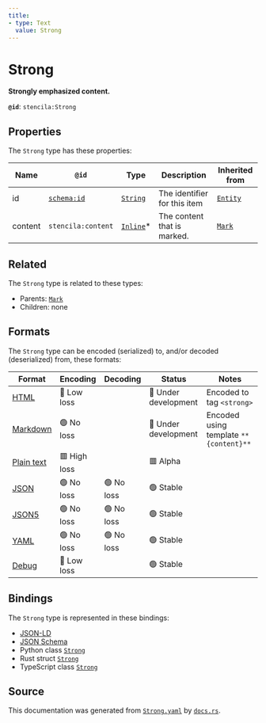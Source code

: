 ```yaml
---
title:
- type: Text
  value: Strong
---
```


# Strong

**Strongly emphasized content.**

**`@id`**: `stencila:Strong`

## Properties

The `Strong` type has these properties:

| Name    | `@id`                                | Type                                                                 | Description                  | Inherited from                                                      |
| ------- | ------------------------------------ | -------------------------------------------------------------------- | ---------------------------- | ------------------------------------------------------------------- |
| id      | [`schema:id`](https://schema.org/id) | [`String`](https://stencila.dev/docs/reference/schema/data/string)   | The identifier for this item | [`Entity`](https://stencila.dev/docs/reference/schema/other/entity) |
| content | `stencila:content`                   | [`Inline`](https://stencila.dev/docs/reference/schema/prose/inline)* | The content that is marked.  | [`Mark`](https://stencila.dev/docs/reference/schema/prose/mark)     |

## Related

The `Strong` type is related to these types:

- Parents: [`Mark`](https://stencila.dev/docs/reference/schema/prose/mark)
- Children: none

## Formats

The `Strong` type can be encoded (serialized) to, and/or decoded (deserialized) from, these formats:

| Format                                                           | Encoding       | Decoding     | Status                 | Notes                                  |
| ---------------------------------------------------------------- | -------------- | ------------ | ---------------------- | -------------------------------------- |
| [HTML](https://stencila.dev/docs/reference/formats/{name})       | 🔷 Low loss     |              | 🚧 Under development    | Encoded to tag `<strong>`              |
| [Markdown](https://stencila.dev/docs/reference/formats/{name})   | 🟢 No loss      |              | 🚧 Under development    | Encoded using template `**{content}**` |
| [Plain text](https://stencila.dev/docs/reference/formats/{name}) | 🟥 High loss    |              | 🟥 Alpha                |                                        |
| [JSON](https://stencila.dev/docs/reference/formats/{name})       | 🟢 No loss      | 🟢 No loss    | 🟢 Stable               |                                        |
| [JSON5](https://stencila.dev/docs/reference/formats/{name})      | 🟢 No loss      | 🟢 No loss    | 🟢 Stable               |                                        |
| [YAML](https://stencila.dev/docs/reference/formats/{name})       | 🟢 No loss      | 🟢 No loss    | 🟢 Stable               |                                        |
| [Debug](https://stencila.dev/docs/reference/formats/{name})      | 🔷 Low loss     |              | 🟢 Stable               |                                        |

## Bindings

The `Strong` type is represented in these bindings:

- [JSON-LD](https://stencila.dev/Strong.jsonld)
- [JSON Schema](https://stencila.dev/Strong.schema.json)
- Python class [`Strong`](https://github.com/stencila/stencila/blob/main/python/stencila/types/strong.py)
- Rust struct [`Strong`](https://github.com/stencila/stencila/blob/main/rust/schema/src/types/strong.rs)
- TypeScript class [`Strong`](https://github.com/stencila/stencila/blob/main/typescript/src/types/Strong.ts)

## Source

This documentation was generated from [`Strong.yaml`](https://github.com/stencila/stencila/blob/main/schema/Strong.yaml) by [`docs.rs`](https://github.com/stencila/stencila/blob/main/rust/schema-gen/src/docs.rs).